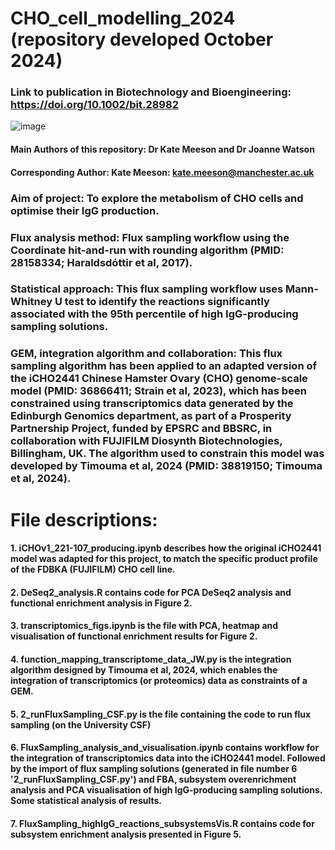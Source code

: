 # **CHO_cell_modelling_2024** (repository developed October 2024)
### Link to publication in Biotechnology and Bioengineering: https://doi.org/10.1002/bit.28982
![image](https://github.com/user-attachments/assets/e7501eb9-ebda-43a7-8748-84dc5cfa900d)
#### **Main Authors** of this repository: Dr Kate Meeson and Dr Joanne Watson
#### **Corresponding Author:** Kate Meeson: kate.meeson@manchester.ac.uk
### **Aim of project:** To explore the metabolism of CHO cells and optimise their IgG production.
### **Flux analysis method:** Flux sampling workflow using the Coordinate hit-and-run with rounding algorithm (PMID: 28158334; Haraldsdóttir et al, 2017).
### **Statistical approach:** This flux sampling workflow uses Mann-Whitney U test to identify the reactions significantly associated with the 95th percentile of high IgG-producing sampling solutions.
### **GEM, integration algorithm and collaboration:** This flux sampling algorithm has been applied to an adapted version of the iCHO2441 Chinese Hamster Ovary (CHO) genome-scale model (PMID: 36866411; Strain et al, 2023), which has been constrained using transcriptomics data generated by the Edinburgh Genomics department, as part of a Prosperity Partnership Project, funded by EPSRC and BBSRC, in collaboration with FUJIFILM Diosynth Biotechnologies, Billingham, UK. The algorithm used to constrain this model was developed by Timouma et al, 2024 (PMID: 38819150; Timouma et al, 2024).
# File descriptions:
#### 1. iCHOv1_221-107_producing.ipynb describes how the original iCHO2441 model was adapted for this project, to match the specific product profile of the FDBKA (FUJIFILM) CHO cell line.
#### 2. DeSeq2_analysis.R contains code for PCA DeSeq2 analysis and functional enrichment analysis in Figure 2.
#### 3. transcriptomics_figs.ipynb is the file with PCA, heatmap and visualisation of functional enrichment results for Figure 2.
#### 4. function_mapping_transcriptome_data_JW.py is the integration algorithm designed by Timouma et al, 2024, which enables the integration of transcriptomics (or proteomics) data as constraints of a GEM. 
#### 5. 2_runFluxSampling_CSF.py is the file containing the code to run flux sampling (on the University CSF)
#### 6. FluxSampling_analysis_and_visualisation.ipynb contains workflow for the integration of transcriptomics data into the iCHO2441 model. Followed by the import of flux sampling solutions (generated in file number 6 '2_runFluxSampling_CSF.py') and FBA, subsystem overenrichment analysis and PCA visualisation of high IgG-producing sampling solutions. Some statistical analysis of results.
#### 7. FluxSampling_highIgG_reactions_subsystemsVis.R contains code for subsystem enrichment analysis presented in Figure 5.
